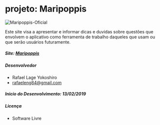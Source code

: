 # projeto: Maripoppis

![Maripoppis-Oficial](img/PrintTela.png)

Este site visa a apresentar e informar dicas e duvidas sobre questões que envolvem o aplicativo como ferramenta de trabalho daqueles que usam ou que serão usuários futuramente.

##### Site: [Maripoppis]()
##### Desenvolvedor
- Rafael Lage Yokoshiro
- rafaeleng84@gmail.com

##### Inicio do Desenvolvimento: 13/02/2019

##### Licença
- Software Livre